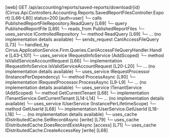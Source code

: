 [web] GET /api/accounting/reports/saved-reports/download/{id}  (Cirrus.Api.Controllers.Accounting.Reports.SavedReportFilesController.Export)  [L66–L80] status=200 [auth=user]
  └─ calls PublishedReportFileRepository.ReadQuery [L69]
  └─ query PublishedReportFile [L69]
    └─ reads_from PublishedReportFiles
  └─ uses_service IControlledRepository<PublishedReportFile>
    └─ method ReadQuery [L69]
      └─ ... (no implementation details available)
  └─ sends_request CanIAccessFileQuery [L73]
    └─ handled_by Cirrus.ApplicationService.Firm.Queries.CanIAccessFileQueryHandler.Handle [L43–L101]
      └─ uses_service IRequestInfoService (AddScoped)
        └─ method IsValidServiceAccountRequest [L66]
          └─ implementation IRequestInfoService.IsValidServiceAccountRequest [L20-L20]
          └─ ... (no implementation details available)
      └─ uses_service IRequestProcessor (InstancePerDependency)
        └─ method ProcessAsync [L90]
          └─ implementation IRequestProcessor.ProcessAsync [L9-L9]
          └─ ... (no implementation details available)
      └─ uses_service ITenantService (AddScoped)
        └─ method GetCurrentTenant [L68]
          └─ implementation ITenantService.GetCurrentTenant [L14-L14]
          └─ ... (no implementation details available)
      └─ uses_service IUserService (InstancePerLifetimeScope)
        └─ method GetUserId [L68]
          └─ implementation IUserService.GetUserId [L18-L18]
          └─ ... (no implementation details available)
      └─ uses_cache IDistributedCache.SetRecordAsync [write] [L79]
      └─ uses_cache IDistributedCache.DoesRecordExistAsync [access] [L71]
      └─ uses_cache IDistributedCache.CreateAccessKey [write] [L68]

